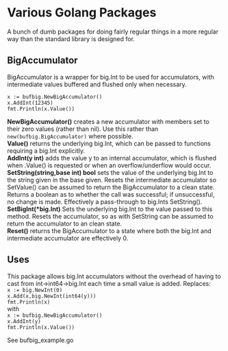 # Various Golang Packages
A bunch of dumb packages for doing fairly regular things in a more regular way than the standard library is designed for.

## BigAccumulator
BigAccumulator is a wrapper for big.Int to be used for accumulators, with intermediate values buffered and flushed only when necessary.

`x := bufbig.NewBigAccumulator()`<br>
`x.AddInt(12345)`<br>
`fmt.Println(x.Value())`<br>

<b>NewBigAccumulator()</b> creates a new accumulator with members set to their zero values (rather than nil). Use this rather than `new(bufbig.BigAccumulator)` where possible.<br>
<b>Value()</b> returns the underlying big.Int, which can be passed to functions requiring a big.Int explicitly.<br>
<b>AddInt(y int)</b> adds the value y to an internal accumulator, which is flushed when .Value() is requested or when an overflow/underflow would occur.<br>
<b>SetString(string,base int) bool</b> sets the value of the underlying big.Int to the string given in the base given. Resets the intermediate accumulator so SetValue() can be assumed to return the BigAccumulator to a clean state. Returns a boolean as to whether the call was successful; if unsuccessful, no change is made. Effectively a pass-through to big.Ints SetString().<br>
<b>SetBigInt(*big.Int)</b> Sets the underlying big.Int to the value passed to this method. Resets the accumulator, so as with SetString can be assumed to return the accumulator to an clean state.<br>
<b>Reset()</b> returns the BigAccumulator to a state where both the big.Int and intermediate accumulator are effectively 0.<br>

## Uses
This package allows big.Int accumulators without the overhead of having to cast from int->int64->big.Int each time a small value is added. Replaces:<br>
`x := big.NewInt(0)`<br>
`x.Add(x,big.NewInt(int64(y)))`<br>
`fmt.Println(x)`<br>
with<br>
`x := bufbig.NewBigAccumulator()`<br>
`x.AddInt(y)`<br>
`fmt.Println(x.Value())`<br>

See bufbig_example.go
